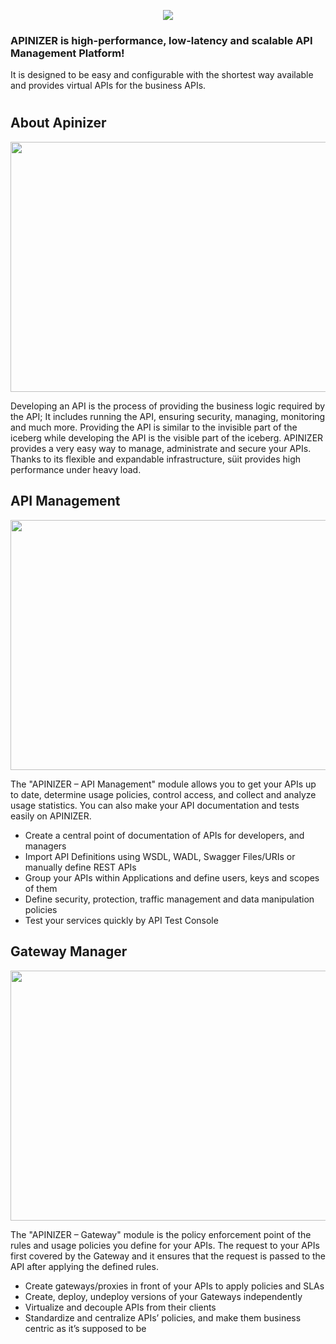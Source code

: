 <p align="center">
  <img src="https://user-images.githubusercontent.com/3893283/45244581-214f8980-b301-11e8-89fb-7db8bbe40fb9.png">
</p>

### APINIZER is high-performance, low-latency and scalable API Management Platform!
It is designed to be easy and configurable with the shortest way available and provides virtual APIs for the business APIs.
#
## About Apinizer
<p align="center">
  <img width="600" height="400" src="https://user-images.githubusercontent.com/3893283/45244354-134d3900-b300-11e8-8d13-63bd2d4c6375.jpg">
</p>

Developing an API is the process of providing the business logic required by the API; It includes running the API, 
ensuring security, managing, monitoring and much more. Providing the API is similar to the invisible part of the iceberg 
while developing the API is the visible part of the iceberg. APINIZER provides a very easy way to manage, 
administrate and secure your APIs. Thanks to its flexible and expandable infrastructure, süit provides high performance under heavy load.

## API Management
<p align="center">
  <img width="600" height="400" src="https://user-images.githubusercontent.com/3893283/45244393-48598b80-b300-11e8-9a25-e246a41808c7.png">
</p>

The "APINIZER – API Management" module allows you to get your APIs up to date, determine usage policies, control access, and collect and analyze usage statistics. You can also make your API documentation and tests easily on APINIZER.

- Create a central point of documentation of APIs for developers, and managers
- Import API Definitions using WSDL, WADL, Swagger Files/URIs or manually define REST APIs
- Group your APIs within Applications and define users, keys and scopes of them
- Define security, protection, traffic management and data manipulation policies
- Test your services quickly by API Test Console

## Gateway Manager
<p align="center">
  <img width="600" height="400" src="https://user-images.githubusercontent.com/3893283/45244545-f5cc9f00-b300-11e8-997b-d3834f35aee3.png">
</p>

The "APINIZER – Gateway" module is the policy enforcement point of the rules and usage policies you define for your APIs. The request to your APIs first covered by the Gateway and it ensures that the request is passed to the API after applying the defined rules.

- Create gateways/proxies in front of your APIs to apply policies and SLAs
- Create, deploy, undeploy versions of your Gateways independently
- Virtualize and decouple APIs from their clients
- Standardize and centralize APIs’ policies, and make them business centric as it’s supposed to be
